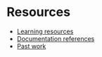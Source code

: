 # Resources


- [Learning resources](learning-resources.md)
- [Documentation references](doc-references__.md)
- [Past work](past-work.md)
